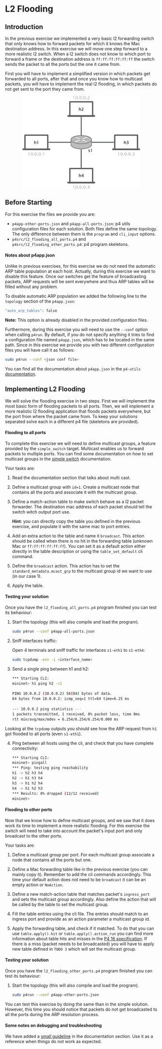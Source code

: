 # L2 Flooding

## Introduction

In the previous exercise we implemented a very basic l2 forwarding switch that only
knows how to forward packets for which it knows the Mac destination address. In this exercise
we will move one step forward to a more realistic l2 switch. When a l2 switch does not know to
which port to forward a frame or the destination address is `ff:ff:ff:ff:ff:ff` the switch sends the
packet to all the ports but the one it came from.

First you will have to implement a simplified version in
which packets get forwarded to all ports, after that and once you know how to
multicast packets, you will have to implement the real l2 flooding, in which packets do not get
sent to the port they came from.

<p align="center">
<img src="images/l2_topology.png" title="L2 Star Topology">
<p/>

## Before Starting

For this exercise the files we provide you are:

  *  `p4app-other-ports.json` and `p4app-all-ports.json`: p4 utils configuration files for each solution. Both files define the same topology.
  The only difference between them is the `program` and `cli_input` options.
  *  `p4src/l2_flooding_all_ports.p4` and `p4src/l2_flooding_other_ports.p4`: p4 program skeletons.

#### Notes about p4app.json

Unlike in previous exercises, for this exercise we do not need the automatic ARP table population at each host.
Actually, during this exercise we want to disable this feature. Once our switches get the feature of broadcasting
packets, ARP requests will be sent everywhere and thus ARP tables will be filled without any problem.

To disable automatic ARP population we added the following line to the `topology` section of the `p4app.json`:

```bash
"auto_arp_tables": false
```

**Note:** This option is already disabled in the provided configuration files.

Furthermore, during this exercise you will need to use the `--conf` option when calling `p4run`. By default, if you do not specify
anything it tries to find a configuration file named `p4app.json`, which has to be located in the same path. Since in this exercise we
provide you with two different configuration files you will have call it as follows:

```bash
sudo p4run --conf <json conf file>
```

You can find all the documentation about `p4app.json` in the `p4-utils` [documentation](https://github.com/nsg-ethz/p4-utils#topology-description).

## Implementing L2 Flooding

We will solve the flooding exercise in two steps. First we will implement the most basic form of flooding packets to all ports.
Then, we will implement a more realistic l2 flooding application that floods packets everywhere, but the
port from where the packet came from. To keep your solutions separated solve each in a different p4 file (skeletons are provided).

#### Flooding to all ports

To complete this exercise we will need to define multicast groups, a feature provided
by the `simple_switch` target. Multicast enables us to forward packets to multiple ports. You can find
some documentation on how to set multicast groups in the [simple switch](../../documentation/simple-switch.md#creating-multicast-groups) documentation.

Your tasks are:

1. Read the documentation section that talks about multi cast.

2. Define a multicast group with `id=1`.
Create a multicast node that contains all the ports and associate it with the multicast group.

3. Define a match-action table to make switch behave as a l2 packet forwarder. The destination
mac address of each packet should tell the switch witch output port use.

   **Hint**: you can directly copy the table you defined in the previous exercise, and populate it
   with the same mac to port entries.

4. Add an extra action to the table and name it `broadcast`. This action should be called when there is
no hit in the forwarding table (unknown Mac or `ff:ff:ff:ff:ff:ff`). You can set it as a default action either
directly in the table description or using the `table_set_default` cli command.

5. Define the `broadcast` action. This action has to set the `standard_metadata.mcast_grp` to the multicast group id
we want to use (in our case 1).

6. Apply the table.

#### Testing your solution

Once you have the `l2_flooding_all_ports.p4` program finished you can test its behaviour:

1. Start the topology (this will also compile and load the program).

   ```bash
   sudo p4run --conf p4app-all-ports.json
   ```

2. Sniff interfaces traffic:

    Open 4 terminals and sniff traffic for interfaces `s1-eth1` to `s1-eth4`:

    ```bash
    sudo tcpdump -enn -i <interface_name>
    ```

3. Send a single ping between h1 and h2:

   ```bash
   *** Starting CLI:
   mininet> h1 ping h2 -c1

   PING 10.0.0.2 (10.0.0.2) 56(84) bytes of data.
   64 bytes from 10.0.0.2: icmp_seq=1 ttl=64 time=6.25 ms

   --- 10.0.0.2 ping statistics ---
   1 packets transmitted, 1 received, 0% packet loss, time 0ms
   rtt min/avg/max/mdev = 6.254/6.254/6.254/0.000 ms
   ```

Looking at the `tcpdump` outputs you should see how the ARP request from `h1` got flooded to all ports (even `s1-eth1`).

4. Ping between all hosts using the cli, and check that you have complete connectivity:

   ```bash
   *** Starting CLI:
   mininet> pingall
   *** Ping: testing ping reachability
   h1 -> h2 h3 h4
   h2 -> h1 h3 h4
   h3 -> h1 h2 h4
   h4 -> h1 h2 h3
   *** Results: 0% dropped (12/12 received)
   mininet>
   ```

#### Flooding to other ports

Now that we know how to define multicast groups, and we saw that it does work its time to implement a more realistic flooding.
For this exercise the switch will need to take into account the packet's input port and only broadcast to the other ports.

Your tasks are:

1. Define a multicast group per port. For each multicast group associate a node that contains all the ports but one.

2. Define a Mac forwarding table like in the previous exercise (you can mainly copy it). Remember to add the cli commands accordingly. This time
your default action does not need to be `broadcast` it can be an empty action or `NoAction`.

3. Define a new match-action table that matches packet's `ingress_port` and sets the multicast group accordingly. Also define
the action that will be called by the table to set the multicast group.

4. Fill the table entries using the cli file. The entries should match to an ingress port and provide as an action parameter a
multicast group id.

5. Apply the forwarding table, and check if it matched. To do that you can use `table.apply().hit` or `table.apply().action_run` you can
find more information about table hits and misses in the [P4 16 specification](https://p4.org/p4-spec/docs/P4-16-v1.0.0-spec.html#sec-invoke-mau). If there is a
miss (packet needs to be broadcasted) you will have to apply new table defined in `TODO 3` which will set the multicast group.

#### Testing your solution

Once you have the `l2_flooding_other_ports.p4` program finished you can test its behaviour:

1. Start the topology (this will also compile and load the program).

   ```bash
   sudo p4run --conf p4app-other-ports.json
   ```

You can test this exercise by doing the same than in the simple solution. However, this time you should
notice that packets do not get broadcasted to all the ports during the ARP resolution process.

#### Some notes on debugging and troubleshooting

We have added a [small guideline](../../documentation/debugging-and-troubleshooting.md) in the documentation section. Use it as a reference when things do not work as
expected.
